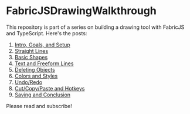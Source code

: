 # FabricJSDrawingWalkthrough
This repository is part of a series on building a drawing tool with FabricJS and TypeScript. Here's the posts:

1. [Intro, Goals, and Setup](https://exceptionnotfound.net/drawing-with-fabricjs-and-typescript-part-1-intro-and-setup/)
2. [Straight Lines](https://exceptionnotfound.net/drawing-with-fabricjs-and-typescript-part-2-straight-lines/)
3. [Basic Shapes](https://exceptionnotfound.net/drawing-with-fabricjs-and-typescript-part-3-basic-shapes/)
4. [Text and Freeform Lines](https://exceptionnotfound.net/drawing-with-fabricjs-and-typescript-part-4-text-and-freeform-lines/)
5. [Deleting Objects](https://exceptionnotfound.net/drawing-with-fabricjs-and-typescript-part-5-deleting-objects/)
6. [Colors and Styles](https://exceptionnotfound.net/drawing-with-fabricjs-and-typescript-part-6-colors-and-styles/)
7. [Undo/Redo](https://exceptionnotfound.net/drawing-with-fabricjs-and-typescript-part-7-undo-redo/)
8. [Cut/Copy/Paste and Hotkeys](https://exceptionnotfound.net/drawing-with-fabricjs-and-typescript-part-8-cut-copy-paste-and-hotkeys/)
9. [Saving and Conclusion](https://exceptionnotfound.net/drawing-with-fabricjs-and-typescript-part-9-saving-and-conclusion/)

Please read and subscribe!
